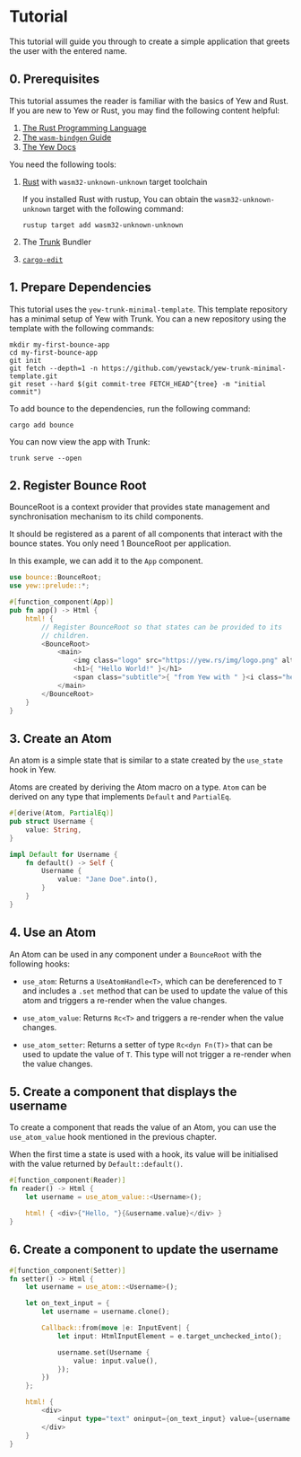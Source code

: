 # Tutorial

This tutorial will guide you through to create a simple application that
greets the user with the entered name.

## 0. Prerequisites

This tutorial assumes the reader is familiar with the basics of Yew and
Rust. If you are new to Yew or Rust, you may find the following content
helpful:

1. [The Rust Programming Language](https://doc.rust-lang.org/book/)
2. [The `wasm-bindgen` Guide](https://rustwasm.github.io/wasm-bindgen/introduction.html)
3. [The Yew Docs](https://yew.rs/docs/getting-started/introduction)

You need the following tools:

1. [Rust](https://rustup.rs/) with `wasm32-unknown-unknown` target toolchain

   If you installed Rust with rustup, You can obtain the
`wasm32-unknown-unknown` target with the following command:

   ```shell
   rustup target add wasm32-unknown-unknown
   ```

2. The [Trunk](https://trunkrs.dev/#getting-started) Bundler

3. [`cargo-edit`](https://github.com/killercup/cargo-edit)

## 1. Prepare Dependencies

This tutorial uses the `yew-trunk-minimal-template`.
This template repository has a minimal setup of Yew with Trunk.
You can a new repository using the template with the following commands:

```shell
mkdir my-first-bounce-app
cd my-first-bounce-app
git init
git fetch --depth=1 -n https://github.com/yewstack/yew-trunk-minimal-template.git
git reset --hard $(git commit-tree FETCH_HEAD^{tree} -m "initial commit")
```

To add bounce to the dependencies, run the following command:

```shell
cargo add bounce
```

You can now view the app with Trunk:

```shell
trunk serve --open
```

## 2. Register Bounce Root

BounceRoot is a context provider that provides state management and
synchronisation mechanism to its child components.

It should be registered as a parent of all components that interact with
the bounce states. You only need 1 BounceRoot per application.

In this example, we can add it to the `App` component.

```rust
use bounce::BounceRoot;
use yew::prelude::*;

#[function_component(App)]
pub fn app() -> Html {
    html! {
        // Register BounceRoot so that states can be provided to its
        // children.
        <BounceRoot>
            <main>
                <img class="logo" src="https://yew.rs/img/logo.png" alt="Yew logo" />
                <h1>{ "Hello World!" }</h1>
                <span class="subtitle">{ "from Yew with " }<i class="heart" /></span>
            </main>
        </BounceRoot>
    }
}
```

## 3. Create an Atom

An atom is a simple state that is similar to a state created by
the `use_state` hook in Yew.

Atoms are created by deriving the Atom macro on a type. `Atom` can be derived
on any type that implements `Default` and `PartialEq`.

```rust
#[derive(Atom, PartialEq)]
pub struct Username {
    value: String,
}

impl Default for Username {
    fn default() -> Self {
        Username {
            value: "Jane Doe".into(),
        }
    }
}
```

## 4. Use an Atom

An Atom can be used in any component under a `BounceRoot` with the
following hooks:

- `use_atom`: Returns a `UseAtomHandle<T>`,
  which can be dereferenced to `T` and includes a `.set` method that can be
  used to update the value of this atom and triggers a re-render when
  the value changes.

- `use_atom_value`: Returns `Rc<T>` and triggers a re-render when
  the value changes.

- `use_atom_setter`: Returns a setter of type `Rc<dyn Fn(T)>` that can be used
  to update the value of `T`. This type will not trigger a re-render
  when the value changes.

## 5. Create a component that displays the username

To create a component that reads the value of an Atom, you can use the
`use_atom_value` hook mentioned in the previous chapter.

When the first time a state is used with a hook,
its value will be initialised with the value returned by
`Default::default()`.

```rust
#[function_component(Reader)]
fn reader() -> Html {
    let username = use_atom_value::<Username>();

    html! { <div>{"Hello, "}{&username.value}</div> }
}
```

## 6. Create a component to update the username

```rust
#[function_component(Setter)]
fn setter() -> Html {
    let username = use_atom::<Username>();

    let on_text_input = {
        let username = username.clone();

        Callback::from(move |e: InputEvent| {
            let input: HtmlInputElement = e.target_unchecked_into();

            username.set(Username {
                value: input.value(),
            });
        })
    };

    html! {
        <div>
            <input type="text" oninput={on_text_input} value={username.value.to_string()} />
        </div>
    }
}
```
